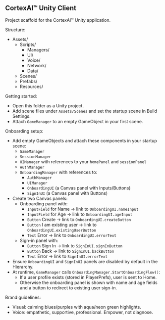 ## CortexAI™ Unity Client

Project scaffold for the CortexAI™ Unity application.

Structure:
- Assets/
  - Scripts/
    - Managers/
    - UI/
    - Voice/
    - Network/
    - Data/
  - Scenes/
  - Prefabs/
  - Resources/

Getting started:
- Open this folder as a Unity project.
- Add scene files under `Assets/Scenes` and set the startup scene in Build Settings.
- Attach `GameManager` to an empty GameObject in your first scene.

Onboarding setup:
- Add empty GameObjects and attach these components in your startup scene:
  - `GameManager`
  - `SessionManager`
  - `UIManager` with references to your `homePanel` and `sessionPanel`
  - `AuthManager`
  - `OnboardingManager` with references to:
    - `AuthManager`
    - `UIManager`
    - `OnboardingUI` (a Canvas panel with Inputs/Buttons)
    - `SignInUI` (a Canvas panel with Buttons)
- Create two Canvas panels:
  - Onboarding panel with:
    - `InputField` for Name -> link to `OnboardingUI.nameInput`
    - `InputField` for Age -> link to `OnboardingUI.ageInput`
    - `Button` Create -> link to `OnboardingUI.createButton`
    - `Button` I am existing user -> link to `OnboardingUI.existingUserButton`
    - `Text` Error -> link to `OnboardingUI.errorText`
  - Sign-in panel with:
    - `Button` Sign In -> link to `SignInUI.signInButton`
    - `Button` Back -> link to `SignInUI.backButton`
    - `Text` Error -> link to `SignInUI.errorText`
- Ensure `OnboardingUI` and `SignInUI` panels are disabled by default in the Hierarchy.
- At runtime, `GameManager` calls `OnboardingManager.StartOnboardingFlow()`:
  - If a user profile exists (stored in PlayerPrefs), user is sent to Home.
  - Otherwise the onboarding panel is shown with name and age fields and a button to redirect to existing user sign-in.

Brand guidelines:
- Visual: calming blues/purples with aqua/neon green highlights.
- Voice: empathetic, supportive, professional. Empower, not diagnose.

